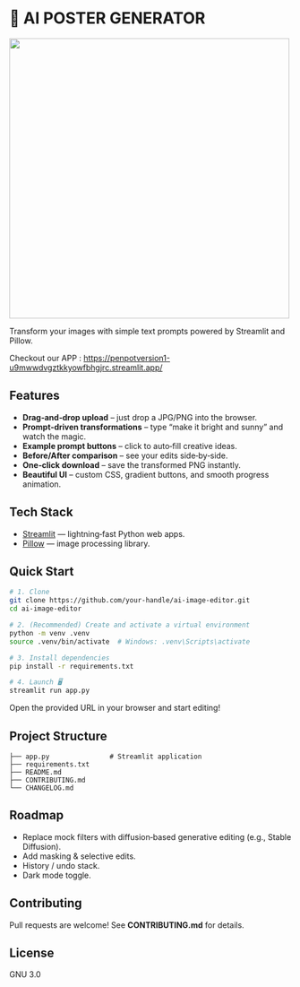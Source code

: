 # 🎨 AI POSTER GENERATOR
 <img src="https://media4.giphy.com/media/v1.Y2lkPTc5MGI3NjExdXg1NDZwaW4zcm1vc29sMmptNm94M3dyazNjOHVhZTVzaG5uNDhyYSZlcD12MV9pbnRlcm5hbF9naWZfYnlfaWQmY3Q9Zw/12r4pHjvAOv48o/giphy.gif" width="500" align="centre"></h2>

Transform your images with simple text prompts powered by Streamlit and Pillow.

Checkout our APP : https://penpotversion1-u9mwwdvgztkkyowfbhgjrc.streamlit.app/

## Features
- **Drag‑and‑drop upload** – just drop a JPG/PNG into the browser.
- **Prompt‑driven transformations** – type “make it bright and sunny” and watch the magic.
- **Example prompt buttons** – click to auto‑fill creative ideas.
- **Before/After comparison** – see your edits side‑by‑side.
- **One‑click download** – save the transformed PNG instantly.
- **Beautiful UI** – custom CSS, gradient buttons, and smooth progress animation.

## Tech Stack
- [Streamlit](https://streamlit.io/) — lightning‑fast Python web apps.
- [Pillow](https://python-pillow.org/) — image processing library.

## Quick Start
```bash
# 1. Clone
git clone https://github.com/your‑handle/ai-image-editor.git
cd ai-image-editor

# 2. (Recommended) Create and activate a virtual environment
python -m venv .venv
source .venv/bin/activate  # Windows: .venv\Scripts\activate

# 3. Install dependencies
pip install -r requirements.txt

# 4. Launch 🖥️
streamlit run app.py
```

Open the provided URL in your browser and start editing!

## Project Structure
```
├── app.py               # Streamlit application
├── requirements.txt
├── README.md
├── CONTRIBUTING.md
└── CHANGELOG.md
```

## Roadmap
- Replace mock filters with diffusion‑based generative editing (e.g., Stable Diffusion).
- Add masking & selective edits.
- History / undo stack.
- Dark mode toggle.

## Contributing
Pull requests are welcome! See **CONTRIBUTING.md** for details.

## License
GNU 3.0

